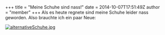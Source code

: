 +++
title = "Meine Schuhe sind nass!"
date = 2014-10-07T17:51:49Z
author = "member"
+++
Als es heute regnete sind meine Schuhe leider nass geworden. Also
brauchte ich ein paar Neue:

  
[![](https://flipdot.org/blog/uploads/alternativeSchuhe.serendipityThumb.jpg
"alternativeSchuhe.jpg")](https://flipdot.org/blog/uploads/alternativeSchuhe.jpg "alternativeSchuhe.jpg")

